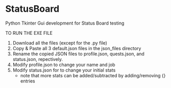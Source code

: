 # StatusBoard
Python Tkinter Gui development for Status Board testing

TO RUN THE EXE FILE
1. Download all the files (except for the .py file)
2. Copy & Paste all 3 default.json files in the json_files directory
3. Rename the copied JSON files to profile.json, quests.json, and status.json, repectively.
4. Modify profile.json to change your name and job
5. Modify status.json for to change your initial stats
    - note that more stats can be added/subtracted by adding/removing {} entries